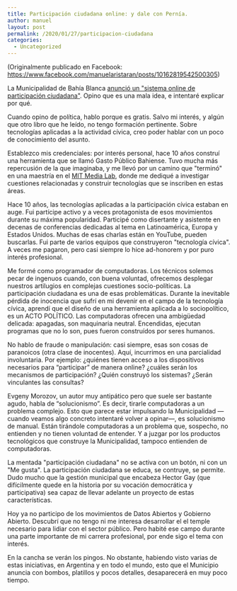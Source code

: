 ```yaml
---
title: Participación ciudadana online: y dale con Pernía.
author: manuel
layout: post
permalink: /2020/01/27/participacion-ciudadana
categories:
  - Uncategorized
---
```


(Originalmente publicado en Facebook: https://www.facebook.com/manuelaristaran/posts/10162819542500305)

La Municipalidad de Bahía Blanca [anunció un "sistema online de participación ciudadana"](https://www.lanueva.com/nota/2020-1-25-7-30-56-preparan-un-plan-de-mayor-participacion-ciudadana-en-las-decisiones-municipales). Opino que es una mala idea, e intentaré explicar por qué. 

Cuando opino de política, hablo porque es gratis. Salvo mi interés, y algún que otro libro que he leído, no tengo formación pertinente. Sobre tecnologías aplicadas a la actividad cívica, creo poder hablar con un poco de conocimiento del asunto.

Establezco mis credenciales: por interés personal, hace 10 años construí una herramienta que se llamó Gasto Público Bahiense. Tuvo mucha más repercusión de la que imaginaba, y me llevó por un camino que "terminó" en una maestría en el [MIT Media Lab](https://media.mit.edu), donde me dediqué a investigar cuestiones relacionadas y construir tecnologías que se inscriben en estas áreas.

Hace 10 años, las tecnologías aplicadas a la participación cívica estaban en auge. Fui partícipe activo y a veces protagonista de esos movimientos durante su máxima popularidad. Participé como disertante y asistente en decenas de conferencias dedicadas al tema en Latinoamérica, Europa y Estados Unidos. Muchas de esas charlas están en YouTube, pueden buscarlas. Fui parte de varios equipos que construyeron "tecnología cívica". A veces me pagaron, pero casi siempre lo hice ad-honorem y por puro interés profesional.

Me formé como programador de computadoras. Los técnicos solemos pecar de ingenuos cuando, con buena voluntad, ofrecemos desplegar nuestros artilugios en complejas cuestiones socio-políticas. La participación ciudadana es una de esas problemáticas. Durante la inevitable pérdida de inocencia que sufrí en mi devenir en el campo de la tecnología cívica, aprendí que el diseño de una herramienta aplicada a lo sociopolítico, es un ACTO POLÍTICO. Las computadoras ofrecen una ambigüedad delicada: apagadas, son maquinaria neutral. Encendidas, ejecutan programas que no lo son, pues fueron construídos por seres humanos.

No hablo de fraude o manipulación: casi siempre, esas son cosas de paranoicos (otra clase de inocentes). Aquí, incurrimos en una parcialidad involuntaria. Por ejemplo: ¿quiénes tienen acceso a los dispositivos necesarios para “participar” de manera online? ¿cuáles serán los mecanismos de participación? ¿Quién construyó los sistemas? ¿Serán vinculantes las consultas?

Evgeny Morozov, un autor muy antipático pero que suele ser bastante agudo, habla de “solucionismo”. Es decir, tirarle computadoras a un problema complejo. Esto que parece estar impulsando la Municipalidad —cuando veamos algo concreto intentaré volver a opinar—, es solucionismo de manual. Están tirándole computadoras a un problema que, sospecho, no entienden y no tienen voluntad de entender. Y a juzgar por los productos tecnológicos que construye la Municipalidad, tampoco entienden de computadoras.

La mentada "participación ciudadana" no se activa con un botón, ni con un "Me gusta". La participación ciudadana se educa, se contruye, se permite. Dudo mucho que la gestión municipal que encabeza Hector Gay (que difícilmente quede en la historia por su vocación democrática y participativa) sea capaz de llevar adelante un proyecto de estas características.

Hoy ya no participo de los movimientos de Datos Abiertos y Gobierno Abierto. Descubrí que no tengo ni me interesa desarrollar el el temple necesario para lidiar con el sector público. Pero habité ese campo durante una parte importante de mi carrera profesional, por ende sigo el tema con interés.

En la cancha se verán los pingos. No obstante, habiendo visto varias de estas iniciativas, en Argentina y en todo el mundo, esto que el Municipio anuncia con bombos, platillos y pocos detalles, desaparecerá en muy poco tiempo.
